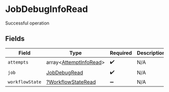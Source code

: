 # JobDebugInfoRead

Successful operation


## Fields

| Field                                                            | Type                                                             | Required                                                         | Description                                                      |
| ---------------------------------------------------------------- | ---------------------------------------------------------------- | ---------------------------------------------------------------- | ---------------------------------------------------------------- |
| `attempts`                                                       | array<[AttemptInfoRead](../../models/shared/AttemptInfoRead.md)> | :heavy_check_mark:                                               | N/A                                                              |
| `job`                                                            | [JobDebugRead](../../models/shared/JobDebugRead.md)              | :heavy_check_mark:                                               | N/A                                                              |
| `workflowState`                                                  | [?WorkflowStateRead](../../models/shared/WorkflowStateRead.md)   | :heavy_minus_sign:                                               | N/A                                                              |